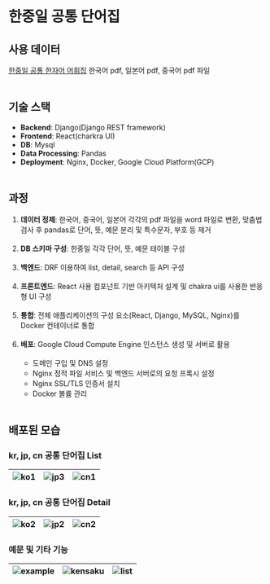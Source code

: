 # 한중일 공통 단어집

## 사용 데이터
[한중일 공통 한자어 어휘집](https://tcvd-asia.com/ko/808-chinese-character04) 한국어 pdf, 일본어 pdf, 중국어 pdf 파일
<br><br>

## 기술 스택
- **Backend**: Django(Django REST framework)
- **Frontend**: React(charkra UI)
- **DB**: Mysql
- **Data Processing**: Pandas
- **Deployment**: Nginx, Docker, Google Cloud Platform(GCP)
<br><br>

## 과정

1. **데이터 정제**: 한국어, 중국어, 일본어 각각의 pdf 파일을 word 파일로 변환, 맞춤법 검사 후 pandas로 단어, 뜻, 예문 분리 및 특수문자, 부호 등 제거 <br><br>
2. **DB 스키마 구성**: 한중일 각각 단어, 뜻, 예문 테이블 구성 <br><br>
3. **백엔드**: DRF 이용하여 list, detail, search 등 API 구성 <br><br>
4. **프론트엔드**: React 사용 컴포넌트 기반 아키텍처 설계 및 chakra ui를 사용한 반응형 UI 구성 <br><br>
6. **통합**: 전체 애플리케이션의 구성 요소(React, Django, MySQL, Nginx)를 Docker 컨테이너로 통합 <br><br>
7. **배포**: Google Cloud Compute Engine 인스턴스 생성 및 서버로 활용 <br><br>
   - 도메인 구입 및 DNS 설정
   - Nginx 정적 파일 서비스 및 백엔드 서버로의 요청 프록시 설정
   - Nginx SSL/TLS 인증서 설치
   - Docker 볼륨 관리
<br><br>


## 배포된 모습
### kr, jp, cn 공통 단어집 List

| ![ko1](https://waterclean101.notion.site/image/https%3A%2F%2Fprod-files-secure.s3.us-west-2.amazonaws.com%2Fdf23456a-f793-4e93-a7fe-31a35c7ef36f%2F913baf5e-e707-4a18-9274-4de4187e31da%2FKakaoTalk_20240506_103812514_02.jpg?table=block&id=763c5eb2-f9ab-4f02-9be5-8abc868081ff&spaceId=df23456a-f793-4e93-a7fe-31a35c7ef36f&width=1330&userId=&cache=v2) | ![jp3](https://waterclean101.notion.site/image/https%3A%2F%2Fprod-files-secure.s3.us-west-2.amazonaws.com%2Fdf23456a-f793-4e93-a7fe-31a35c7ef36f%2Ff36eed04-f566-411d-bfae-62e726b39f9c%2FKakaoTalk_20240506_103812514.jpg?table=block&id=f8445a8f-ef25-4f56-a46a-0f60fcef7a80&spaceId=df23456a-f793-4e93-a7fe-31a35c7ef36f&width=1330&userId=&cache=v2) | ![cn1](https://waterclean101.notion.site/image/https%3A%2F%2Fprod-files-secure.s3.us-west-2.amazonaws.com%2Fdf23456a-f793-4e93-a7fe-31a35c7ef36f%2Fd4dc47c3-c9f0-4a22-a213-c14c0503d130%2FKakaoTalk_20240506_103812514_01.jpg?table=block&id=16ee4c13-5f42-4b50-aa58-486db3e0d270&spaceId=df23456a-f793-4e93-a7fe-31a35c7ef36f&width=1330&userId=&cache=v2) |
|---|---|---|

### kr, jp, cn 공통 단어집 Detail

| ![ko2](https://waterclean101.notion.site/image/https%3A%2F%2Fprod-files-secure.s3.us-west-2.amazonaws.com%2Fdf23456a-f793-4e93-a7fe-31a35c7ef36f%2F96f528be-e90d-444e-816e-55b934d39970%2FKakaoTalk_20240506_103812514_06.jpg?table=block&id=1e3e8442-5ee4-432b-a15c-3e99d9cf088e&spaceId=df23456a-f793-4e93-a7fe-31a35c7ef36f&width=1330&userId=&cache=v2) | ![jp2](https://waterclean101.notion.site/image/https%3A%2F%2Fprod-files-secure.s3.us-west-2.amazonaws.com%2Fdf23456a-f793-4e93-a7fe-31a35c7ef36f%2Fad848be7-ad78-44c6-bc9d-9cde9008c3cd%2FKakaoTalk_20240506_103812514_04.jpg?table=block&id=98eadfd1-df72-4d2e-8058-ef083d641c84&spaceId=df23456a-f793-4e93-a7fe-31a35c7ef36f&width=1330&userId=&cache=v2) | ![cn2](https://waterclean101.notion.site/image/https%3A%2F%2Fprod-files-secure.s3.us-west-2.amazonaws.com%2Fdf23456a-f793-4e93-a7fe-31a35c7ef36f%2Fd73f7934-b401-4ada-aa52-daa53f01724b%2FKakaoTalk_20240506_103812514_05.jpg?table=block&id=9dbf00df-cb17-4c50-a1e1-28c0fa647f8f&spaceId=df23456a-f793-4e93-a7fe-31a35c7ef36f&width=1330&userId=&cache=v2) |
|---|---|---|

### 예문 및 기타 기능

| ![example](https://waterclean101.notion.site/image/https%3A%2F%2Fprod-files-secure.s3.us-west-2.amazonaws.com%2Fdf23456a-f793-4e93-a7fe-31a35c7ef36f%2F9ce2db4d-7b11-45b6-885a-d6abc75c08a9%2FKakaoTalk_20240506_103812514_07.jpg?table=block&id=3069eb0e-1df6-4fb5-b607-eb186e78c229&spaceId=df23456a-f793-4e93-a7fe-31a35c7ef36f&width=1330&userId=&cache=v2) | ![kensaku](https://waterclean101.notion.site/image/https%3A%2F%2Fprod-files-secure.s3.us-west-2.amazonaws.com%2Fdf23456a-f793-4e93-a7fe-31a35c7ef36f%2F656a7f4e-acbe-4356-8887-980f306bbe87%2FKakaoTalk_20240506_103812514_08.jpg?table=block&id=fd3b3822-459f-4c5f-ae88-34fcab59a939&spaceId=df23456a-f793-4e93-a7fe-31a35c7ef36f&width=1330&userId=&cache=v2) | ![list](https://waterclean101.notion.site/image/https%3A%2F%2Fprod-files-secure.s3.us-west-2.amazonaws.com%2Fdf23456a-f793-4e93-a7fe-31a35c7ef36f%2F43302fd4-6a1b-4f23-9b01-1d9eda439f0e%2FKakaoTalk_20240506_103812514_12.jpg?table=block&id=84c30e6b-a8cc-4821-89fa-9954ac8b82fb&spaceId=df23456a-f793-4e93-a7fe-31a35c7ef36f&width=1330&userId=&cache=v2) |
|---|---|---|
